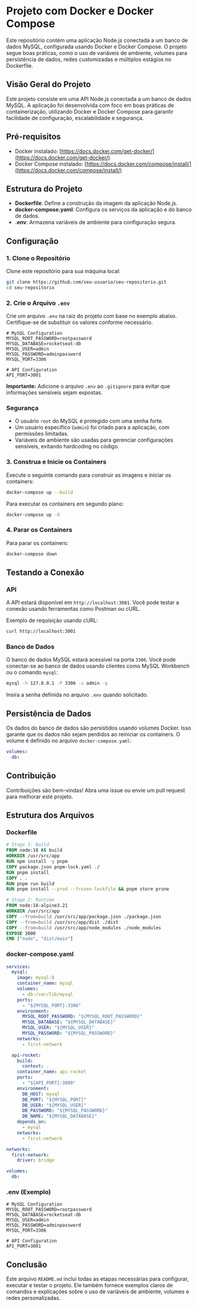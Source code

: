 # Projeto com Docker e Docker Compose

Este repositório contém uma aplicação Node.js conectada a um banco de dados MySQL, configurada usando Docker e Docker Compose. O projeto segue boas práticas, como o uso de variáveis de ambiente, volumes para persistência de dados, redes customizadas e múltiplos estágios no Dockerfile.

## Visão Geral do Projeto

Este projeto consiste em uma API Node.js conectada a um banco de dados MySQL. A aplicação foi desenvolvida com foco em boas práticas de containerização, utilizando Docker e Docker Compose para garantir facilidade de configuração, escalabilidade e segurança.

## Pré-requisitos

- Docker instalado: [https://docs.docker.com/get-docker/](https://docs.docker.com/get-docker/)
- Docker Compose instalado: [https://docs.docker.com/compose/install/](https://docs.docker.com/compose/install/)

## Estrutura do Projeto

- **Dockerfile**: Define a construção da imagem da aplicação Node.js.
- **docker-compose.yaml**: Configura os serviços da aplicação e do banco de dados.
- **.env**: Armazena variáveis de ambiente para configuração segura.

## Configuração

### 1. Clone o Repositório

Clone este repositório para sua máquina local:

```bash
git clone https://github.com/seu-usuario/seu-repositorio.git
cd seu-repositorio
```

### 2. Crie o Arquivo `.env`

Crie um arquivo `.env` na raiz do projeto com base no exemplo abaixo. Certifique-se de substituir os valores conforme necessário.

```env
# MySQL Configuration
MYSQL_ROOT_PASSWORD=rootpassword
MYSQL_DATABASE=rocketseat-db
MYSQL_USER=admin
MYSQL_PASSWORD=adminpassword
MYSQL_PORT=3306

# API Configuration
API_PORT=3001
```

**Importante:** Adicione o arquivo `.env` ao `.gitignore` para evitar que informações sensíveis sejam expostas.

### Segurança

- O usuário `root` do MySQL é protegido com uma senha forte.
- Um usuário específico (`admin`) foi criado para a aplicação, com permissões limitadas.
- Variáveis de ambiente são usadas para gerenciar configurações sensíveis, evitando hardcoding no código.

### 3. Construa e Inicie os Containers

Execute o seguinte comando para construir as imagens e iniciar os containers:

```bash
docker-compose up --build
```

Para executar os containers em segundo plano:

```bash
docker-compose up -d
```

### 4. Parar os Containers

Para parar os containers:

```bash
docker-compose down
```

## Testando a Conexão

### API

A API estará disponível em `http://localhost:3001`. Você pode testar a conexão usando ferramentas como Postman ou cURL.

Exemplo de requisição usando cURL:

```bash
curl http://localhost:3001
```

### Banco de Dados

O banco de dados MySQL estará acessível na porta `3306`. Você pode conectar-se ao banco de dados usando clientes como MySQL Workbench ou o comando `mysql`:

```bash
mysql -h 127.0.0.1 -P 3306 -u admin -p
```

Insira a senha definida no arquivo `.env` quando solicitado.

## Persistência de Dados

Os dados do banco de dados são persistidos usando volumes Docker. Isso garante que os dados não sejam perdidos ao reiniciar os containers. O volume é definido no arquivo `docker-compose.yaml`:

```yaml
volumes:
  db:
```

## Contribuição

Contribuições são bem-vindas! Abra uma issue ou envie um pull request para melhorar este projeto.

## Estrutura dos Arquivos

### Dockerfile

```dockerfile
# Stage 1: Build
FROM node:18 AS build
WORKDIR /usr/src/app
RUN npm install -g pnpm
COPY package.json pnpm-lock.yaml ./
RUN pnpm install
COPY . .
RUN pnpm run build
RUN pnpm install --prod --frozen-lockfile && pnpm store prune

# Stage 2: Runtime
FROM node:18-alpine3.21
WORKDIR /usr/src/app
COPY --from=build /usr/src/app/package.json ./package.json
COPY --from=build /usr/src/app/dist ./dist
COPY --from=build /usr/src/app/node_modules ./node_modules
EXPOSE 3000
CMD ["node", "dist/main"]
```

### docker-compose.yaml

```yaml
services:
  mysql:
    image: mysql:8
    container_name: mysql
    volumes: 
      - db:/var/lib/mysql
    ports: 
      - "${MYSQL_PORT}:3306"
    environment:
      MYSQL_ROOT_PASSWORD: "${MYSQL_ROOT_PASSWORD}"
      MYSQL_DATABASE: "${MYSQL_DATABASE}"
      MYSQL_USER: "${MYSQL_USER}"
      MYSQL_PASSWORD: "${MYSQL_PASSWORD}"
    networks:
      - first-network

  api-rocket:
    build:
      context: .
    container_name: api-rocket
    ports:
      - "${API_PORT}:3000"
    environment:
      DB_HOST: mysql
      DB_PORT: "${MYSQL_PORT}"
      DB_USER: "${MYSQL_USER}"
      DB_PASSWORD: "${MYSQL_PASSWORD}"
      DB_NAME: "${MYSQL_DATABASE}"
    depends_on:
      - mysql
    networks:
      - first-network

networks:
  first-network:
    driver: bridge

volumes:
  db:
```

### .env (Exemplo)

```env
# MySQL Configuration
MYSQL_ROOT_PASSWORD=rootpassword
MYSQL_DATABASE=rocketseat-db
MYSQL_USER=admin
MYSQL_PASSWORD=adminpassword
MYSQL_PORT=3306

# API Configuration
API_PORT=3001
```

## Conclusão

Este arquivo `README.md` inclui todas as etapas necessárias para configurar, executar e testar o projeto. Ele também fornece exemplos claros de comandos e explicações sobre o uso de variáveis de ambiente, volumes e redes personalizadas.